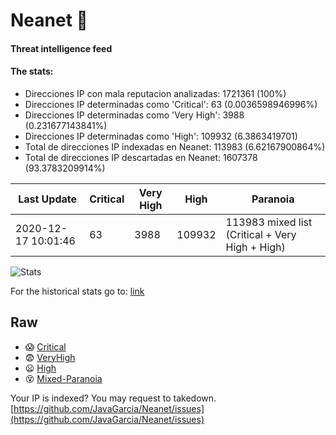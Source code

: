 # Neanet :hocho:
#### Threat intelligence feed
#### The stats:

- Direcciones IP con mala reputacion analizadas: 1721361 (100%)
- Direcciones IP determinadas como 'Critical':  63 (0.0036598946996%)
- Direcciones IP determinadas como 'Very High':  3988 (0.231677143841%)
- Direcciones IP determinadas como 'High':  109932 (6.3863419701)
- Total de direcciones IP indexadas en Neanet:  113983 (6.62167900864%)
- Total de direcciones IP descartadas en Neanet:  1607378 (93.3783209914%)

| Last Update | Critical | Very High | High | Paranoia |
| --- | --- | --- | --- | --- |
| 2020-12-17 10:01:46 | 63 | 3988 | 109932 | 113983 mixed list (Critical + Very High + High)|

![Stats](https://docs.google.com/spreadsheets/d/e/2PACX-1vSnaNMIXVabIpDJjufMlzH7poXnshF3mgd8Is1g9ytUEzVsP5my4Trn8f-xkoLLQ38xpL3HtmUexLo6/pubchart?oid=501124687&format=image)

For the historical stats go to: [link](/stats.csv)
## Raw
- :scream: [Critical](https://raw.githubusercontent.com/JavaGarcia/Neanet/master/blacklists/neanet_critical.txt)
- :fearful: [VeryHigh](https://raw.githubusercontent.com/JavaGarcia/Neanet/master/blacklists/neanet_veryHigh.txtt)
- :frowning: [High](https://raw.githubusercontent.com/JavaGarcia/Neanet/master/blacklists/neanet_high.txt)
- :dizzy_face: [Mixed-Paranoia](https://raw.githubusercontent.com/JavaGarcia/Neanet/master/blacklists/neanet_all.txt)


Your IP is indexed? You may request to takedown. [https://github.com/JavaGarcia/Neanet/issues](https://github.com/JavaGarcia/Neanet/issues)























































































































































































































































































































































































































































































































































































































































































































































































































































































































































































































































































































































































































































































































































































































































































































































































































































































































































































































































































































































































































































































































































































































































































































































































































































































































































































































































































































































































































































































































































